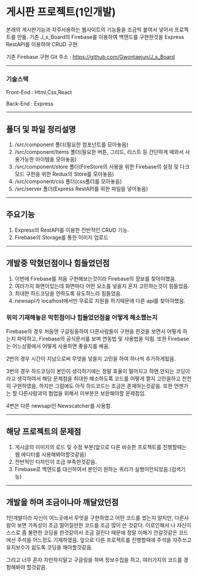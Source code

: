 # 게시판 프로젝트(1인개발)

본래의 게시판기능과 자주사용하는 웹사이트의 기능들을 조금씩 붙여서 넣어서 프로젝트를 만듦.
기존 J_s_Board의 Firebase를 이용하여 백엔드를 구현한것을 Express RestAPI를 이용하여 CRUD 구현.

기존 Firebase 구현 Git 주소 : https://github.com/Gwontaejun/J_s_Board

---------------------------------------

### 기술스택

Front-End : Html,Css,React

Back-End : Express

---------------------------------------
## 폴더 및 파일 정리설명
1. /src/component 폴더(필요한 컴포넌트를 모아놓음)
2. /src/component/Items 폴더(필요한 버튼, 그리드, 리스트 등 간단하게 떼와서 사용가능한 아이템을 모아놓음)
3. /src/component/store 폴더(FireStore의 사용을 위한 Firebase의 설정 및 다크모드 구현을 위한 Redux의 Store를 모아놓음)
4. /src/component/css 폴더(css폴더를 모아놓음)
5. /src/server 폴더(Express RestAPI를 위한 파일을 넣어놓음)

---------------------------------------
## 주요기능
1. Express의 RestAPI를 이용한 전반적인 CRUD 기능.
2. Firebase의 Storage를 통한 이미지 업로드

---------------------------------------
## 개발중 막혔던점이나 힘들었던점
1. 이번에 Firebase를 처음 구현해보는것이라 Firebase의 정보를 찾아야했음.
2. 여러가지 화면이있는데 화면마다 어떤 요소를 넣을지 혼자 고민하는것이 힘들었음.
3. 최대한 하드코딩을 안하도록 유도하느라 힘들었음.
4. newsapi가 localhost에서만 무료로 지원을 하기때문에 다른 api를 찾아야했음.

### 위의 기재해놓은 막힌점이나 힘들었던점을 어떻게 해소했는지
Firebase의 경우 처음엔 구글링을하여 다른사람들이 구현을 한것을 보면서 어떻게 하는지 파악하고,
Firebase의 공식문서를 보며 연동법 및 사용법을 익힘.
또한 Firebase는 어느상황에서 어떻게 사용하면 좋을지를 배움.

2번의 경우 시간이 지남으로써 무엇을 넣을지 고민을 하여 하나씩 추가하게됬음.

3번의 경우 하드코딩이 본인이 생각하기에는 정말 효율이 떨어지고 하면 안되는 코딩이라고 생각하여서
해당 문제점을 최대한 해소하도록 코드를 어떻게 짤지 고민을하고 천천히 구현하였음.
하지만 그럼에도 아직 하드코드는 조금은 존재하는것같음.
또한 언젠가는 할 다른사람과의 협업을 위해서 이부분은 보완해야할 문제점임.

4번은 다른 newsapi인 Newscatcher를 사용함.

---------------------------------------
## 해당 프로젝트의 문제점
1. 게시글의 이미지의 로드 및 수정 부분(앞으로 다른 비슷한 프로젝트를 진행할때는 웹 에디터를 사용해봐야할것같음)
2. 전반적인 디자인이 조금 부족한것같음.
3. Firebase로 백엔드를 대신하여서 본인이 원하는 쿼리가 실행이안되었음.(검색기능)

---------------------------------------
## 개발을 하며 조금이나마 깨달았던점
1인개발이라 자신이 어느곳에서 무엇을 구현하였고 어떤 코드를 썼는지 알지만,
다른사람이 보면 가독성이 조금 떨어질만한 코드를 조금 많이 쓴 것같다.
이로인해서 나 자신이 스스로 좀 불편한 코딩을 한것같아서 조금 걸린다
때문에 정말 이해가 안갈것같은 코드에선 주석을 어느정도 기재하였음.
앞으로 다른 프로젝트를 진행할때에 주석을 자주쓰고 유지보수가 쉽도록 코딩을 해야할것같음.

그리고 너무 혼자 자만하지말고 구글링을 하며 정보수집을 하고,
여러가지의 코드를 경험해봐야 할것같음.
